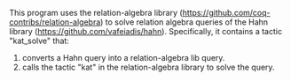This program uses the relation-algebra library (https://github.com/coq-contribs/relation-algebra) to solve relation algebra queries of the Hahn library (https://github.com/vafeiadis/hahn).
Specifically, it contains a tactic "kat_solve" that:
1. converts a Hahn query into a relation-algebra lib query.
2. calls the tactic "kat" in the relation-algebra library to solve the query.
